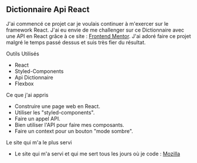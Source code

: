 ## Dictionnaire Api React

J'ai commencé ce projet car je voulais continuer à m'exercer sur le framework React.
J'ai eu envie de me challenger sur ce Dictionnaire avec une API en React grâce à ce site : [Frontend Mentor](https://www.frontendmentor.io/).
J'ai adoré faire ce projet malgré le temps passé dessus et suis très fier du résultat.

Outils Utilisés

- React
- Styled-Components
- Api Dictionnaire
- Flexbox

Ce que j'ai appris

- Construire une page web en React.
- Utiliser les "styled-components".
- Faire un appel API.
- Bien utiliser l'API pour faire mes composants.
- Faire un context pour un bouton "mode sombre".


Le site qui m'a le plus servi

- Le site qui m'a servi et qui me sert tous les jours où je code : [Mozilla](https://developer.mozilla.org/fr/docs/Web)